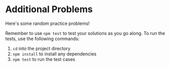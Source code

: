 # Additional Problems

Here's some random practice problems!

Remember to use `npm test` to test your solutions as you go along. To run the
tests, use the following commands:

1. `cd` into the project directory
2. `npm install` to install any dependencies
3. `npm test` to run the test cases
